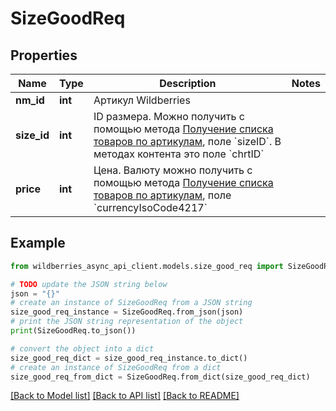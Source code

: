 # SizeGoodReq


## Properties

Name | Type | Description | Notes
------------ | ------------- | ------------- | -------------
**nm_id** | **int** | Артикул Wildberries | 
**size_id** | **int** | ID размера. Можно получить с помощью метода [Получение списка товаров по артикулам](./#tag/Spiski-tovarov/paths/~1api~1v2~1list~1goods~1filter/get), поле &#x60;sizeID&#x60;. В методах контента это поле &#x60;chrtID&#x60; | 
**price** | **int** | Цена. Валюту можно получить с помощью метода [Получение списка товаров по артикулам](./#tag/Spiski-tovarov/paths/~1api~1v2~1list~1goods~1filter/get), поле &#x60;currencyIsoCode4217&#x60; | 

## Example

```python
from wildberries_async_api_client.models.size_good_req import SizeGoodReq

# TODO update the JSON string below
json = "{}"
# create an instance of SizeGoodReq from a JSON string
size_good_req_instance = SizeGoodReq.from_json(json)
# print the JSON string representation of the object
print(SizeGoodReq.to_json())

# convert the object into a dict
size_good_req_dict = size_good_req_instance.to_dict()
# create an instance of SizeGoodReq from a dict
size_good_req_from_dict = SizeGoodReq.from_dict(size_good_req_dict)
```
[[Back to Model list]](../README.md#documentation-for-models) [[Back to API list]](../README.md#documentation-for-api-endpoints) [[Back to README]](../README.md)


